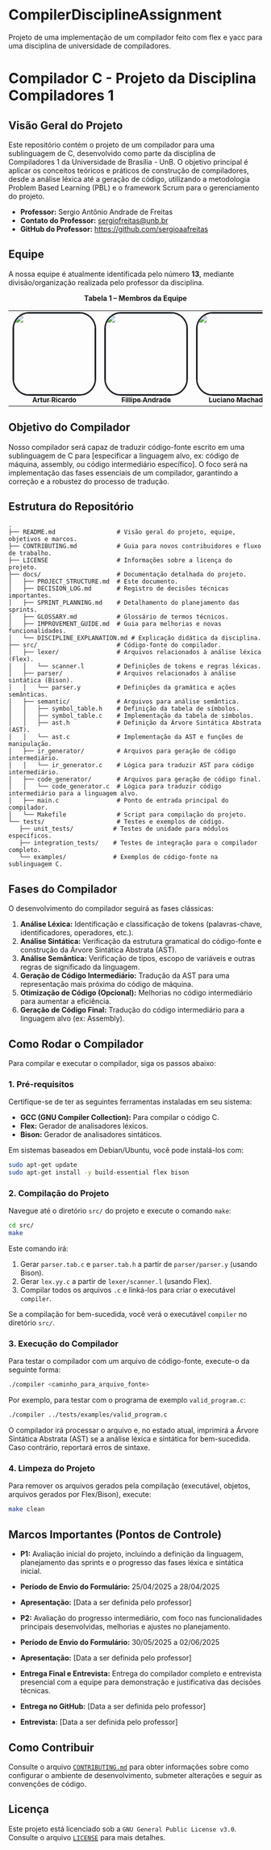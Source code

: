 # CompilerDisciplineAssignment
Projeto de uma implementação de um compilador feito com flex e yacc para uma disciplina de universidade de compiladores.

# Compilador C - Projeto da Disciplina Compiladores 1

## Visão Geral do Projeto

Este repositório contém o projeto de um compilador para uma sublinguagem de C, desenvolvido como parte da disciplina de Compiladores 1 da Universidade de Brasília - UnB. O objetivo principal é aplicar os conceitos teóricos e práticos de construção de compiladores, desde a análise léxica até a geração de código, utilizando a metodologia Problem Based Learning (PBL) e o framework Scrum para o gerenciamento do projeto.

- **Professor:** Sergio Antônio Andrade de Freitas
- **Contato do Professor:** sergiofreitas@unb.br
- **GitHub do Professor:** https://github.com/sergioaafreitas

## Equipe

A nossa equipe é atualmente identificada pelo número **13**, mediante divisão/organização realizada pelo professor da disciplina.

<div align="center">
 <p><strong>Tabela 1 – Membros da Equipe</strong></p>
 <table>
   <tr>
     <td align="center">
       <a href="https://github.com/algorithmorphic">
         <img style="border-radius: 20%; border: 3px solid #1f2328;" src="https://avatars.githubusercontent.com/u/72679483?v=4" width="160px" height="160px" alt=""/>
         <br /><sub><b>Artur Ricardo</b></sub>
       </a><br />
     </td>
     <td align="center">
       <a href="https://github.com/fillipeb50">
         <img style="border-radius: 20%; border: 3px solid #1f2328;" src="https://avatars.githubusercontent.com/u/72557022?v=4" width="160px" height="160px" alt=""/>
         <br /><sub><b>Fillipe Andrade</b></sub>
       </a><br />
     </td>
     <td align="center">
       <a href="https://github.com/LuGit00">
         <img style="border-radius: 20%; border: 3px solid #1f2328;" src="https://avatars.githubusercontent.com/u/166548910?v=4" width="160px" height="160px" alt=""/>
         <br /><sub><b>Luciano Machado</b></sub>
       </a><br />
     </td>
     <td align="center">
       <a href="https://github.com/RufinoVfR">
         <img style="border-radius: 20%; border: 3px solid #1f2328 ;" src="https://avatars.githubusercontent.com/u/144750571?v=4" width="160px" height="160px" alt=""/>
         <br /><sub><b>Vinícius Rufino</b></sub>
       </a><br />
     </td>
     <td align="center">
       <a href="https://github.com/yanzin00">
         <img style="border-radius: 20%; border: 3px solid #1f2328;" src="https://avatars.githubusercontent.com/u/118907920?v=4" width="160px" height="160px" alt=""/>
         <br /><sub><b>Yan Lucas</b></sub>
       </a><br />
     </td>
   </tr>
 </table>

</div>

## Objetivo do Compilador

Nosso compilador será capaz de traduzir código-fonte escrito em uma sublinguagem de C para [especificar a linguagem alvo, ex: código de máquina, assembly, ou código intermediário específico]. O foco será na implementação das fases essenciais de um compilador, garantindo a correção e a robustez do processo de tradução.

## Estrutura do Repositório

```
.
├── README.md                 # Visão geral do projeto, equipe, objetivos e marcos.
├── CONTRIBUTING.md           # Guia para novos contribuidores e fluxo de trabalho.
├── LICENSE                   # Informações sobre a licença do projeto.
├── docs/                     # Documentação detalhada do projeto.
│   ├── PROJECT_STRUCTURE.md  # Este documento.
│   ├── DECISION_LOG.md       # Registro de decisões técnicas importantes.
│   ├── SPRINT_PLANNING.md    # Detalhamento do planejamento das sprints.
│   ├── GLOSSARY.md           # Glossário de termos técnicos.
│   ├── IMPROVEMENT_GUIDE.md  # Guia para melhorias e novas funcionalidades.
│   └── DISCIPLINE_EXPLANATION.md # Explicação didática da disciplina.
├── src/                      # Código-fonte do compilador.
│   ├── lexer/                # Arquivos relacionados à análise léxica (Flex).
│   │   └── scanner.l         # Definições de tokens e regras léxicas.
│   ├── parser/               # Arquivos relacionados à análise sintática (Bison).
│   │   └── parser.y          # Definições da gramática e ações semânticas.
│   ├── semantic/             # Arquivos para análise semântica.
│   │   ├── symbol_table.h    # Definição da tabela de símbolos.
│   │   ├── symbol_table.c    # Implementação da tabela de símbolos.
│   │   ├── ast.h             # Definição da Árvore Sintática Abstrata (AST).
│   │   └── ast.c             # Implementação da AST e funções de manipulação.
│   ├── ir_generator/         # Arquivos para geração de código intermediário.
│   │   └── ir_generator.c    # Lógica para traduzir AST para código intermediário.
│   ├── code_generator/       # Arquivos para geração de código final.
│   │   └── code_generator.c  # Lógica para traduzir código intermediário para a linguagem alvo.
│   ├── main.c                # Ponto de entrada principal do compilador.
│   └── Makefile              # Script para compilação do projeto.
└── tests/                    # Testes e exemplos de código.
   ├── unit_tests/           # Testes de unidade para módulos específicos.
   ├── integration_tests/    # Testes de integração para o compilador completo.
   └── examples/             # Exemplos de código-fonte na sublinguagem C.
```

## Fases do Compilador

O desenvolvimento do compilador seguirá as fases clássicas:

1.  **Análise Léxica:** Identificação e classificação de tokens (palavras-chave, identificadores, operadores, etc.).
2.  **Análise Sintática:** Verificação da estrutura gramatical do código-fonte e construção da Árvore Sintática Abstrata (AST).
3.  **Análise Semântica:** Verificação de tipos, escopo de variáveis e outras regras de significado da linguagem.
4.  **Geração de Código Intermediário:** Tradução da AST para uma representação mais próxima do código de máquina.
5.  **Otimização de Código (Opcional):** Melhorias no código intermediário para aumentar a eficiência.
6.  **Geração de Código Final:** Tradução do código intermediário para a linguagem alvo (ex: Assembly).

## Como Rodar o Compilador

Para compilar e executar o compilador, siga os passos abaixo:

### 1. Pré-requisitos

Certifique-se de ter as seguintes ferramentas instaladas em seu sistema:

-   **GCC (GNU Compiler Collection):** Para compilar o código C.
-   **Flex:** Gerador de analisadores léxicos.
-   **Bison:** Gerador de analisadores sintáticos.

Em sistemas baseados em Debian/Ubuntu, você pode instalá-los com:

```bash
sudo apt-get update
sudo apt-get install -y build-essential flex bison
```

### 2. Compilação do Projeto

Navegue até o diretório `src/` do projeto e execute o comando `make`:

```bash
cd src/
make
```

Este comando irá:

1.  Gerar `parser.tab.c` e `parser.tab.h` a partir de `parser/parser.y` (usando Bison).
2.  Gerar `lex.yy.c` a partir de `lexer/scanner.l` (usando Flex).
3.  Compilar todos os arquivos `.c` e linká-los para criar o executável `compiler`.

Se a compilação for bem-sucedida, você verá o executável `compiler` no diretório `src/`.

### 3. Execução do Compilador

Para testar o compilador com um arquivo de código-fonte, execute-o da seguinte forma:

```bash
./compiler <caminho_para_arquivo_fonte>
```

Por exemplo, para testar com o programa de exemplo `valid_program.c`:

```bash
./compiler ../tests/examples/valid_program.c
```

O compilador irá processar o arquivo e, no estado atual, imprimirá a Árvore Sintática Abstrata (AST) se a análise léxica e sintática for bem-sucedida. Caso contrário, reportará erros de sintaxe.

### 4. Limpeza do Projeto

Para remover os arquivos gerados pela compilação (executável, objetos, arquivos gerados por Flex/Bison), execute:

```bash
make clean
```

## Marcos Importantes (Pontos de Controle)

-   **P1:** Avaliação inicial do projeto, incluindo a definição da linguagem, planejamento das sprints e o progresso das fases léxica e sintática inicial.
   -   **Período de Envio do Formulário:** 25/04/2025 a 28/04/2025
   -   **Apresentação:** [Data a ser definida pelo professor]

-   **P2:** Avaliação do progresso intermediário, com foco nas funcionalidades principais desenvolvidas, melhorias e ajustes no planejamento.
   -   **Período de Envio do Formulário:** 30/05/2025 a 02/06/2025
   -   **Apresentação:** [Data a ser definida pelo professor]

-   **Entrega Final e Entrevista:** Entrega do compilador completo e entrevista presencial com a equipe para demonstração e justificativa das decisões técnicas.
   -   **Entrega no GitHub:** [Data a ser definida pelo professor]
   -   **Entrevista:** [Data a ser definida pelo professor]

## Como Contribuir

Consulte o arquivo [`CONTRIBUTING.md`](https://github.com/LuGit00/CompilerDisciplineAssignment?tab=contributing-ov-file) para obter informações sobre como configurar o ambiente de desenvolvimento, submeter alterações e seguir as convenções de código.

## Licença

Este projeto está licenciado sob a `GNU General Public License v3.0`. Consulte o arquivo [`LICENSE`](https://github.com/LuGit00/CompilerDisciplineAssignment?tab=GPL-3.0-1-ov-file) para mais detalhes.